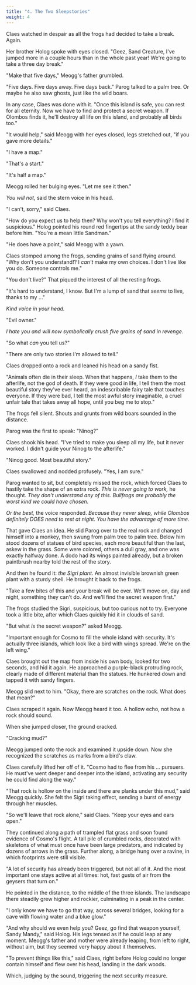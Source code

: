 ```yaml
---
title: "4. The Two Sleepstories"
weight: 4
---
```


Claes watched in despair as all the frogs had decided to take a break. Again.

Her brother Holog spoke with eyes closed. "Geez, Sand Creature, I've jumped more in a couple hours than in the whole past year! We're going to take a three day break."

"Make that five days," Meogg's father grumbled.

"Five days. Five days away. Five days back." Parog talked to a palm tree. Or maybe he also saw ghosts, just like the wild boars.

In any case, Claes was done with it. "Once this island is safe, you can rest for all eternity. Now we have to find and protect a secret weapon. If Olombos finds it, he'll destroy all life on this island, and probably all birds too."

"It would help," said Meogg with her eyes closed, legs stretched out, "if you gave more details."

"I have a map."

"That's a start."

"It's half a map."

Meogg rolled her bulging eyes. "Let me see it then."

_You will not,_ said the stern voice in his head. 

"I can't, sorry," said Claes.

"How do you expect us to help then? Why won't you tell everything? I find it suspicious." Holog pointed his round red fingertips at the sandy teddy bear before him. "You're a mean little Sandman." 

"He does have a point," said Meogg with a yawn.

Claes stomped among the frogs, sending grains of sand flying around. "Why don't you understand!? I _can't_ make my own choices. I don't live like you do. Someone controls me."

"You don't live?" That piqued the interest of all the resting frogs.

"It's hard to understand, I know. But I'm a lump of sand that _seems_ to live, thanks to my ..."

_Kind voice in your head._

"Evil owner."

_I hate you and will now symbolically crush five grains of sand in revenge._

"So what _can_ you tell us?"

"There are only two stories I'm allowed to tell." 

Claes dropped onto a rock and leaned his head on a sandy fist.

"Animals often die in their sleep. When that happens, _I_ take them to the afterlife, not the god of death. If they were good in life, I tell them the most beautiful story they've ever heard, an indescribable fairy tale that touches everyone. If they were bad, I tell the most awful story imaginable, a cruel unfair tale that takes away all hope, until you beg me to stop."

The frogs fell silent. Shouts and grunts from wild boars sounded in the distance.

Parog was the first to speak: "Ninog?"

Claes shook his head. "I've tried to make you sleep all my life, but it never worked. I didn't guide your Ninog to the afterlife."

"Ninog good. Most beautiful story."

Claes swallowed and nodded profusely. "Yes, I am sure."

Parog wanted to sit, but completely missed the rock, which forced Claes to hastily take the shape of an extra rock. _This is never going to work,_ he thought. _They don't understand any of this. Bullfrogs are probably the worst kind we could have chosen._

_Or the best,_ the voice responded. _Because they never sleep, while Olombos definitely DOES need to rest at night. You have the advantage of more time._

That gave Claes an idea. He slid Parog over to the real rock and changed himself into a monkey, then swung from palm tree to palm tree. Below him stood dozens of statues of bird species, each more beautiful than the last, askew in the grass. Some were colored, others a dull gray, and one was exactly halfway done. A dodo had its wings painted already, but a broken paintbrush nearby told the rest of the story.

And then he found it: _the Sigri plant._ An almost invisible brownish green plant with a sturdy shell. He brought it back to the frogs.

"Take a few bites of this and your break will be over. We'll move on, day and night, something they can't do. And we'll find the secret weapon first."

The frogs studied the Sigri, suspicious, but too curious not to try. Everyone took a little bite, after which Claes quickly hid it in clouds of sand.

"But what _is_ the secret weapon?" asked Meogg.

"Important enough for Cosmo to fill the whole island with security. It's actually three islands, which look like a bird with wings spread. We're on the left wing."

Claes brought out the map from inside his own body, looked for two seconds, and hid it again. He approached a purple-black protruding rock, clearly made of different material than the statues. He hunkered down and tapped it with sandy fingers.

Meogg slid next to him. "Okay, there are scratches on the rock. What does that mean?"

Claes scraped it again. Now Meogg heard it too. A hollow echo, not how a rock should sound. 

When she jumped closer, the ground cracked.

"Cracking mud?" 

Meogg jumped onto the rock and examined it upside down. Now she recognized the scratches as marks from a bird's claw.

Claes carefully lifted her off of it. "Cosmo had to flee from his ... pursuers. He must've went deeper and deeper into the island, activating any security he could find along the way."

"That rock is hollow on the inside and there are planks under this mud," said Meogg quickly. She felt the Sigri taking effect, sending a burst of energy through her muscles.

"So we'll leave that rock alone," said Claes. "Keep your eyes and ears open." 

They continued along a path of trampled flat grass and soon found evidence of Cosmo's flight. A tall pile of crumbled rocks, decorated with skeletons of what must once have been large predators, and indicated by dozens of arrows in the grass. Further along, a bridge hung over a ravine, in which footprints were still visible.

"A lot of security has already been triggered, but not all of it. And the most important one stays active at all times: hot, fast gusts of air from the geysers that turn on."

He pointed in the distance, to the middle of the three islands. The landscape there steadily grew higher and rockier, culminating in a peak in the center. 

"I only know we have to go that way, across several bridges, looking for a cave with flowing water and a blue glow."

"And why should we even help you? Geez, go find that weapon yourself, Sandy Mandy," said Holog. His legs tensed as if he could leap at any moment. Meogg's father and mother were already leaping, from left to right, without aim, but they seemed very happy about it themselves.

"To prevent things like this," said Claes, right before Holog could no longer contain himself and flew over his head, landing in the dark woods.

Which, judging by the sound, triggering the next security measure.